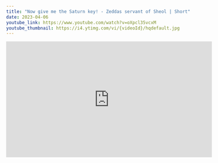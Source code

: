 ```yaml
---
title: "Now give me the Saturn key! - Zeddas servant of Sheol | Short"
date: 2023-04-06
youtube_link: https://www.youtube.com/watch?v=oXpcl35vcxM
youtube_thumbnail: https://i4.ytimg.com/vi/{videoId}/hqdefault.jpg
---
```

<iframe width="560" height="315" src="https://www.youtube.com/embed/oXpcl35vcxM" title="Now give me the Saturn key! - Zeddas servant of Sheol | Short" frameborder="0" allow="accelerometer; autoplay; clipboard-write; encrypted-media; gyroscope; picture-in-picture; web-share" allowfullscreen></iframe>

